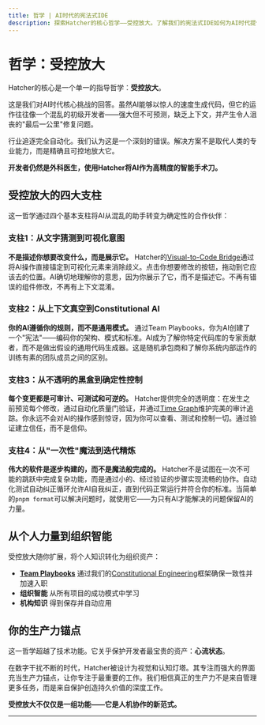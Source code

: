 ```yaml
---
title: 哲学 | AI时代的宪法式IDE
description: 探索Hatcher的核心哲学——受控放大。了解我们的宪法式IDE如何为AI时代提供免疫系统，在不牺牲控制的情况下放大开发者的专业能力。
---
```


# 哲学：受控放大

Hatcher的核心是一个单一的指导哲学：**受控放大**。

这是我们对AI时代核心挑战的回答。虽然AI能够以惊人的速度生成代码，但它的运作往往像一个混乱的初级开发者——强大但不可预测，缺乏上下文，并产生令人沮丧的"最后一公里"修复问题。

行业追逐完全自动化。我们认为这是一个深刻的错误。解决方案不是取代人类的专业能力，而是精确且可控地放大它。

**开发者仍然是外科医生，使用Hatcher将AI作为高精度的智能手术刀。**

## 受控放大的四大支柱

这一哲学通过四个基本支柱将AI从混乱的助手转变为确定性的合作伙伴：

### 支柱1：从文字猜测到可视化意图

**不是描述你想要改变什么，而是展示它。** Hatcher的[Visual-to-Code Bridge](/zh-cn/visual-to-code)通过将AI操作直接锚定到可视化元素来消除歧义。点击你想要修改的按钮，拖动到它应该去的位置。AI确切地理解你的意思，因为你展示了它，而不是描述它。不再有错误的组件修改，不再有上下文混淆。

### 支柱2：从上下文真空到Constitutional AI

**你的AI遵循你的规则，而不是通用模式。** 通过Team Playbooks，你为AI创建了一个"宪法"——编码你的架构、模式和标准。AI成为了解你特定代码库的专家贡献者，而不是做出假设的通用代码生成器。这是随机承包商和了解你系统内部运作的训练有素的团队成员之间的区别。

### 支柱3：从不透明的黑盒到确定性控制

**每个变更都是可审计、可测试和可逆的。** Hatcher提供完全的透明度：在发生之前预览每个修改，通过自动化质量门验证，并通过[Time Graph](/zh-cn/pillars-time-graph)维护完美的审计追踪。你永远不会对AI的操作感到惊讶，因为你可以查看、测试和控制一切。通过验证建立信任，而不是信仰。

### 支柱4：从"一次性"魔法到迭代精炼

**伟大的软件是逐步构建的，而不是魔法般完成的。** Hatcher不是试图在一次不可能的跳跃中完成复杂功能，而是通过小的、经过验证的步骤实现流畅的协作。自动化测试自动纠正循环允许AI自我纠正，直到代码正常运行并符合你的标准。当简单的`pnpm format`可以解决问题时，就使用它——为只有AI才能解决的问题保留AI的力量。

## 从个人力量到组织智能

受控放大随你扩展，将个人知识转化为组织资产：

- **[Team Playbooks](/zh-cn/playbooks-system)** 通过我们的[Constitutional Engineering](/zh-cn/constitutional-engineering)框架确保一致性并加速入职
- **组织智能** 从所有项目的成功模式中学习
- **机构知识** 得到保存并自动应用

## 你的生产力锚点

这一哲学超越了技术功能。它关乎保护开发者最宝贵的资产：**心流状态**。

在数字干扰不断的时代，Hatcher被设计为视觉和认知灯塔。其专注而强大的界面充当生产力锚点，让你专注于最重要的工作。我们相信真正的生产力不是来自管理更多任务，而是来自保护创造持久价值的深度工作。

**受控放大不仅仅是一组功能——它是人机协作的新范式。**

---

<PhilosophyCTA />
